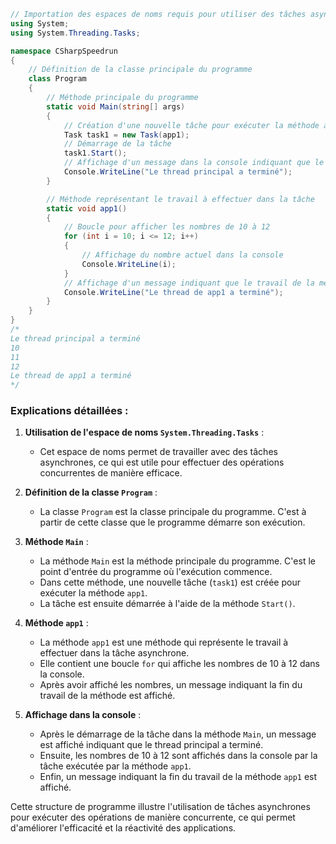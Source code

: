 ```csharp
// Importation des espaces de noms requis pour utiliser des tâches asynchrones
using System;
using System.Threading.Tasks;

namespace CSharpSpeedrun
{
    // Définition de la classe principale du programme
    class Program
    {
        // Méthode principale du programme
        static void Main(string[] args)
        {
            // Création d'une nouvelle tâche pour exécuter la méthode app1
            Task task1 = new Task(app1);
            // Démarrage de la tâche
            task1.Start();
            // Affichage d'un message dans la console indiquant que le thread principal a terminé
            Console.WriteLine("Le thread principal a terminé");
        }

        // Méthode représentant le travail à effectuer dans la tâche
        static void app1()
        {
            // Boucle pour afficher les nombres de 10 à 12
            for (int i = 10; i <= 12; i++)
            {
                // Affichage du nombre actuel dans la console
                Console.WriteLine(i);
            }
            // Affichage d'un message indiquant que le travail de la méthode app1 est terminé
            Console.WriteLine("Le thread de app1 a terminé");
        }
    }
}
/*
Le thread principal a terminé
10
11
12
Le thread de app1 a terminé
*/
```

### Explications détaillées :

1. **Utilisation de l'espace de noms `System.Threading.Tasks`** :
   - Cet espace de noms permet de travailler avec des tâches asynchrones, ce qui est utile pour effectuer des opérations concurrentes de manière efficace.

2. **Définition de la classe `Program`** :
   - La classe `Program` est la classe principale du programme. C'est à partir de cette classe que le programme démarre son exécution.

3. **Méthode `Main`** :
   - La méthode `Main` est la méthode principale du programme. C'est le point d'entrée du programme où l'exécution commence.
   - Dans cette méthode, une nouvelle tâche (`task1`) est créée pour exécuter la méthode `app1`.
   - La tâche est ensuite démarrée à l'aide de la méthode `Start()`.

4. **Méthode `app1`** :
   - La méthode `app1` est une méthode qui représente le travail à effectuer dans la tâche asynchrone.
   - Elle contient une boucle `for` qui affiche les nombres de 10 à 12 dans la console.
   - Après avoir affiché les nombres, un message indiquant la fin du travail de la méthode est affiché.

5. **Affichage dans la console** :
   - Après le démarrage de la tâche dans la méthode `Main`, un message est affiché indiquant que le thread principal a terminé.
   - Ensuite, les nombres de 10 à 12 sont affichés dans la console par la tâche exécutée par la méthode `app1`.
   - Enfin, un message indiquant la fin du travail de la méthode `app1` est affiché.

Cette structure de programme illustre l'utilisation de tâches asynchrones pour exécuter des opérations de manière concurrente, ce qui permet d'améliorer l'efficacité et la réactivité des applications.

